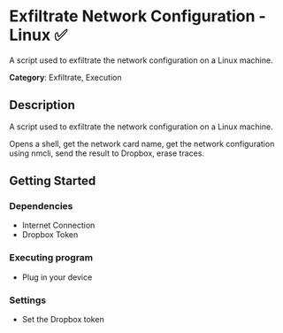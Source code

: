  
# Exfiltrate Network Configuration - Linux ✅

A script used to exfiltrate the network configuration on a Linux machine.

**Category**: Exfiltrate, Execution

## Description

A script used to exfiltrate the network configuration on a Linux machine.

Opens a shell, get the network card name, get the network configuration using nmcli, send the result to Dropbox, erase traces.

## Getting Started

### Dependencies

* Internet Connection
* Dropbox Token

### Executing program

* Plug in your device

### Settings

* Set the Dropbox token